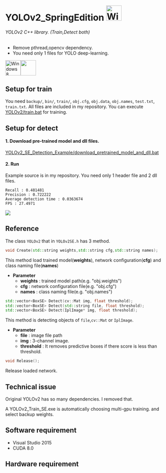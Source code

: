 # YOLOv2_SpringEdition <img src="https://i.imgur.com/oYejfWp.png" title="Windows8" width="48">
###### YOLOv2 C++ library. (Train,Detect both)

* Remove pthread,opencv dependency.
* You need only 1 files for YOLO deep-learning.

<img src="https://i.imgur.com/ElCyyzT.png" title="Windows8" width="48"><img src="https://i.imgur.com/O5bye0l.png" width="48">



## Setup for train
You need `backup/`, `bin/`, `train/`, `obj.cfg`, `obj.data`, `obj.names`, `test.txt`, `train.txt`.
All files are included in my repository. You can execute [YOLOv2/train.bat](https://github.com/springkim/YOLOv2_SpringEdition/blob/master/YOLOv2/train.bat) for training.

## Setup for detect
#### 1. Download pre-trained model and dll files.
[YOLOv2_SE_Detection_Example/download_pretrained_model_and_dll.bat](https://github.com/springkim/YOLOv2_SpringEdition/blob/master/YOLOv2_SE_Detection_Example/download_pretrained_model_and_dll.bat)

#### 2. Run

Example source is in my repository. You need only 1 header file and 2 dll files.


```
Recall : 0.481481
Precision : 0.722222
Average detection time : 0.0363674
FPS : 27.4971
```
![](https://i.imgur.com/XjTlCMi.jpg)
## Reference
The class `YOLOv2` that in `YOLOv2SE.h` has 3 method.
```cpp
void Create(std::string weights,std::string cfg,std::string names);
```
This method load trained model(**weights**), network configuration(**cfg**) and class naming file(**names**)
* **Parameter**
	* **weights** : trained model path(e.g. "obj.weights")
	* **cfg** : network configuration file(e.g. "obj.cfg")
	* **names** : class naming file(e.g. "obj.names")

```cpp
std::vector<BoxSE> Detect(cv::Mat img, float threshold);
std::vector<BoxSE> Detect(std::string file, float threshold);
std::vector<BoxSE> Detect(IplImage* img, float threshold);
```
This method is detecting objects of `file`,`cv::Mat` or `IplImage`.
* **Parameter**
	* **file** : image file path
	* **img** : 3-channel image.
	* **threshold** : It removes predictive boxes if there score is less than threshold.

```cpp
void Release();
```
Release loaded network.

## Technical issue

Original YOLOv2 has so many dependencies. I removed that.

A YOLOv2_Train_SE.exe is automatically choosing multi-gpu training. and select backup weights.

## Software requirement

* Visual Studio 2015
* CUDA 8.0

## Hardware requirement
